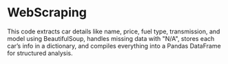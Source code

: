 # WebScraping
This code extracts car details like name, price, fuel type, transmission, and model using BeautifulSoup, handles missing data with "N/A", stores each car’s info in a dictionary, and compiles everything into a Pandas DataFrame for structured analysis.
